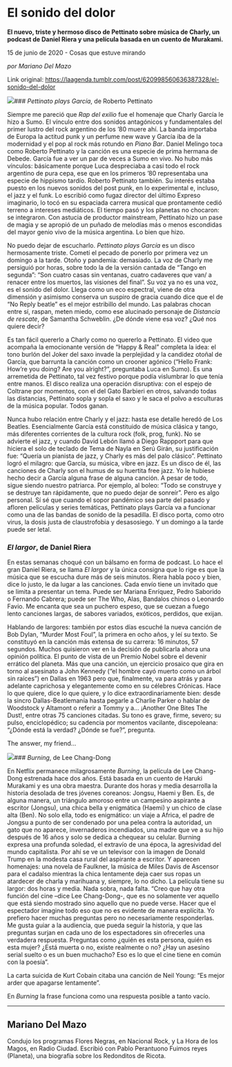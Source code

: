 # El sonido del dolor

**El nuevo, triste y hermoso disco de Pettinato sobre música de Charly, un podcast de Daniel Riera y una película basada en un cuento de Murakami.**

15 de junio de 2020 - Cosas que estuve mirando

_por Mariano Del Mazo_

Link original: https://laagenda.tumblr.com/post/620998560636387328/el-sonido-del-dolor

![](https://64.media.tumblr.com/22ecf0ddb2b5eab2ea024287820dba22/f63c7deb8179b578-be/s500x750/f576d9b747a797750b38ea57191513c6c631bbad.jpg)### *Pettinato plays García*, de Roberto Pettinato

Siempre me pareció que *Rap del exilio* fue el homenaje que Charly García le hizo a Sumo. El vínculo entre dos sonidos antagónicos y fundamentales del primer lustro del rock argentino de los ’80 muere ahí. La banda importaba de Europa la actitud punk y un perfume new wave y García iba de la modernidad y el pop al rock más rotundo en *Piano Bar*. Daniel Melingo toca como Roberto Pettinato y la canción es una especie de prima hermana de Debede. García fue a ver un par de veces a Sumo en vivo. No hubo más vínculos: básicamente porque Luca despreciaba a casi todo el rock argentino de pura cepa, ese que en los primeros ’80 representaba una especie de hippismo tardío. Roberto Pettinato también. Su interés estaba puesto en los nuevos sonidos del post punk, en lo experimental e, incluso, el jazz y el funk. Lo escribió como fugaz director del último Expreso imaginario, lo tocó en su espaciada carrera musical que prontamente cedió terreno a intereses mediáticos. El tiempo pasó y los planetas no chocaron: se integraron. Con astucia de productor mainstream, Pettinato hizo un pase de magia y se apropió de un puñado de melodías más o menos escondidas del mayor genio vivo de la música argentina. Lo bien que hizo.

No puedo dejar de escucharlo. *Pettinato plays García* es un disco hermosamente triste. Cometí el pecado de ponerlo por primera vez un domingo a la tarde. Otoño y pandemia: demasiado. La voz de Charly me persiguió por horas, sobre todo la de la versión cantada de “Tango en segunda”: “Son cuatro casas sin ventanas, cuatro cadaveres que van/ a renacer entre los muertos, las visiones del final”. Su voz ya no es una voz, es el sonido del dolor. Llega como un eco espectral, viene de otra dimensión y asimismo conserva un suspiro de gracia cuando dice que el de “No Reply beatle” es el mejor estribillo del mundo. Las palabras chocan entre sí, raspan, meten miedo, como ese alucinado personaje de *Distancia de rescate*, de Samantha Schweblin. ¿De dónde viene esa voz? ¿Qué nos quiere decir? 


Es tan fácil quererlo a Charly como no quererlo a Pettinato. El video que acompaña la emocionante versión de “Happy & Real” completa la idea: el tono burlón del Joker del saxo invade la perplejidad y la candidez otoñal de García, que barrunta la canción como un crooner agónico (“Hello Frank: How’re you doing? Are you alright?”, preguntaba Luca en Sumo). Es una arremetida de Pettinato, tal vez festivo porque podía vislumbrar lo que tenía entre manos. El disco realiza una operación disruptiva: con el espejo de Coltrane por momentos, con el del Gato Barbieri en otros, salvando todas las distancias, Pettinato sopla y sopla el saxo y le saca el polvo a esculturas de la música popular. Todos ganan. 




Nunca hubo relación entre Charly y el jazz: hasta ese detalle heredó de Los Beatles. Esencialmente García está constituido de música clásica y tango, más diferentes corrientes de la cultura rock (folk, prog, funk). No se advierte el jazz, y cuando David Lebón llamó a Diego Rappport para que hiciera el solo de teclado de Tema de Nayla en Serú Girán, su justificación fue: “Quería un pianista de jazz, y Charly es más del palo clásico”. Pettinato logró el milagro: que García, su música, vibre en jazz. Es un disco de él, las canciones de Charly son el humus de su huertita free jazz. Yo le hubiese hecho decir a García alguna frase de alguna canción. A pesar de todo, sigue siendo nuestro patriarca. Por ejemplo, al boleo: “Todo se construye y se destruye tan rápidamente, que no puedo dejar de sonreír”. Pero es algo personal. Sí sé que cuando el sopor pandémico sea parte del pasado y afloren películas y series temáticas, Pettinato plays García va a funcionar como una de las bandas de sonido de la pesadilla. El disco porta, como otro virus, la dosis justa de claustrofobia y desasosiego. Y un domingo a la tarde puede ser letal.


### *El largor*, de Daniel Riera

En estas semanas choqué con un bálsamo en forma de podcast. Lo hace el gran Daniel Riera, se llama *El largor* y la única consigna que lo rige es que la música que se escucha dure más de seis minutos. Riera habla poco y bien, dice lo justo, le da lugar a las canciones. Cada envío tiene un invitado que se limita a presentar un tema. Puede ser Mariana Enríquez, Pedro Saborido o Fernando Cabrera; puede ser The Who, Alas, Bandalos chinos o Leonardo Favio. Me encanta que sea un puchero espeso, que se cuezan a fuego lento canciones largas, de sabores variados, exóticos, perdidos, que exijan. 

Hablando de largores: también por estos días escuché la nueva canción de Bob Dylan, “Murder Most Foul”, la primera en ocho años, y leí su texto. Se constituyó en la canción más extensa de su carrera: 16 minutos, 57 segundos. Muchos quisieron ver en la decisión de publicarla ahora una opinión política. El punto de vista de un Premio Nobel sobre el devenir errático del planeta. Más que una canción, un ejercicio prosaico que gira en torno al asesinato a John Kennedy (“el hombre cayó muerto como un árbol sin raíces”) en Dallas en 1963 pero que, finalmente, va para atrás y para adelante caprichosa y elegantemente como en su célebres Crónicas. Hace lo que quiere, dice lo que quiere, y lo dice extraordinariamente bien: desde la sincro Dallas-Beatlemanía hasta pegarle a Charlie Parker o hablar de Woodstock y Altamont o referir a Tommy y a… ¡Another One Bites The Dust!, entre otras 75 canciones citadas. Su tono es grave, firme, severo; su pulso, enciclopédico; su cadencia por momentos vacilante, discepoleana: “¿Dónde está la verdad? ¿Dónde se fue?”, pregunta. 

The answer, my friend…


![](https://64.media.tumblr.com/dedd86962cc745ce487c706311515ea1/f63c7deb8179b578-80/s250x400/680e8d35cef51eb4770d8a13f0e57899eaf69cb5.jpg)### *Burning*, de Lee Chang-Dong

En Netflix permanece milagrosamente *Burning*, la película de Lee Chang-Dong estrenada hace dos años. Está basada en un cuento de Haruki Murakami y es una obra maestra. Durante dos horas y media desarrolla la historia desolada de tres jóvenes coreanos: Jongsu, Haemi y Ben. Es, de alguna manera, un triángulo amoroso entre un campesino aspirante a escritor (Jongsu), una chica bella y enigmática (Haemi) y un chico de clase alta (Ben). No solo ella, todo es enigmático: un viaje a Africa, el padre de Jongsu a punto de ser condenado por una pelea contra la autoridad, un gato que no aparece, invernaderos incendiados, una madre que ve a su hijo después de 16 años y solo se dedica a chequear su celular. Burning expresa una profunda soledad, el extravío de una época, la agresividad del mundo capitalista. Por ahí se ve un televisor con la imagen de Donald Trump en la modesta casa rural del aspirante a escritor. Y aparecen homenajes: una novela de Faulkner, la música de Miles Davis de Ascensor para el cadalso mientras la chica lentamente deja caer sus ropas un atardecer de charla y marihuana y, siempre, lo no dicho. La película tiene su largor: dos horas y media. Nada sobra, nada falta. “Creo que hay otra función del cine –dice Lee Chang-Dong-, que es no solamente ver aquello que está siendo mostrado sino aquello que no puede verse. Hacer que el espectador imagine todo eso que no es evidente de manera explícita. Yo prefiero hacer muchas preguntas pero no necesariamente responderlas. Me gusta guiar a la audiencia, que pueda seguir la historia, y que las preguntas surjan en cada uno de los espectadores sin ofrecerles una verdadera respuesta. Preguntas como ¿quién es esta persona, quién es esta mujer? ¿Está muerta o no, existe realmente o no? ¿Hay un asesino serial suelto o es un buen muchacho? Eso es lo que el cine tiene en común con la poesía”.

La carta suicida de Kurt Cobain citaba una canción de Neil Young: “Es mejor arder que apagarse lentamente”. 

En *Burning* la frase funciona como una respuesta posible a tanto vacío.




---

 Mariano Del Mazo
-----------------

 Condujo los programas Flores Negras, en Nacional Rock, y La Hora de los Magos, en Radio Ciudad. Escribió con Pablo Perantuono Fuimos reyes (Planeta), una biografía sobre los Redonditos de Ricota.


